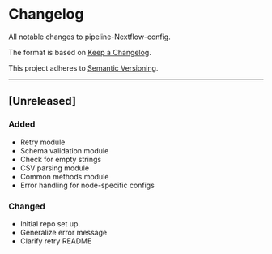 # Changelog
All notable changes to pipeline-Nextflow-config.

The format is based on [Keep a Changelog](https://keepachangelog.com/en/1.0.0/).

This project adheres to [Semantic Versioning](https://semver.org/spec/v2.0.0.html).

---

## [Unreleased]
### Added
- Retry module
- Schema validation module
- Check for empty strings
- CSV parsing module
- Common methods module
- Error handling for node-specific configs
### Changed
- Initial repo set up.
- Generalize error message
- Clarify retry README
